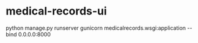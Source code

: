 # medical-records-ui

python manage.py runserver
gunicorn medicalrecords.wsgi:application --bind 0.0.0.0:8000